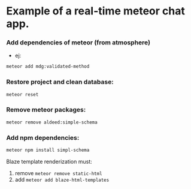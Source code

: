 # Example of a real-time meteor chat app.
### Add dependencies of meteor (from atmosphere)
- ej:
```sh
meteor add mdg:validated-method
```

### Restore project and clean database:
```sh
meteor reset
```
### Remove meteor packages:
```sh
meteor remove aldeed:simple-schema
```

### Add npm dependencies:
```sh
meteor npm install simpl-schema
```

Blaze template renderization must:
1. remove ```meteor remove static-html```
2. add ```meteor add blaze-html-templates```